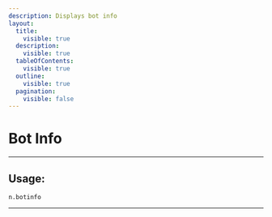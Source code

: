 ```yaml
---
description: Displays bot info
layout:
  title:
    visible: true
  description:
    visible: true
  tableOfContents:
    visible: true
  outline:
    visible: true
  pagination:
    visible: false
---
```


# Bot Info

***

## Usage:

```
n.botinfo
```

***






